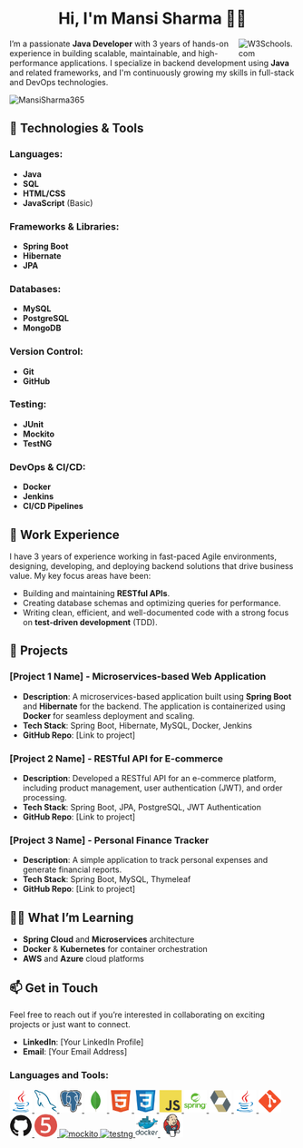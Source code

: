 <h1 align="center">Hi, I'm Mansi Sharma 👩‍💻</h1>

<img src="https://images.squarespace-cdn.com/content/v1/5769fc401b631bab1addb2ab/1541580611624-TE64QGKRJG8SWAIUS7NS/ke17ZwdGBToddI8pDm48kPoswlzjSVMM-SxOp7CV59BZw-zPPgdn4jUwVcJE1ZvWQUxwkmyExglNqGp0IvTJZamWLI2zvYWH8K3-s_4yszcp2ryTI0HqTOaaUohrI8PI6FXy8c9PWtBlqAVlUS5izpdcIXDZqDYvprRqZ29Pw0o/coding-freak.gif"  alt="W3Schools.com" width="100" align="right">






I’m a passionate **Java Developer** with 3 years of hands-on experience in building scalable, maintainable, and high-performance applications. I specialize in backend development using **Java** and related frameworks, and I'm continuously growing my skills in full-stack and DevOps technologies.


<p align="left"> <img src="https://komarev.com/ghpvc/?username=MansiSharma365&label=Profile%20views&color=0e75b6&style=flat" alt="MansiSharma365" /> </p>

## 🚀 Technologies & Tools

### **Languages:**
- **Java**
- **SQL**
- **HTML/CSS**
- **JavaScript** (Basic)

### **Frameworks & Libraries:**
- **Spring Boot**
- **Hibernate**
- **JPA**

### **Databases:**
- **MySQL**
- **PostgreSQL**
- **MongoDB**

### **Version Control:**
- **Git**
- **GitHub**

### **Testing:**
- **JUnit**
- **Mockito**
- **TestNG**

### **DevOps & CI/CD:**
- **Docker**
- **Jenkins**
- **CI/CD Pipelines**

## 💼 Work Experience
I have 3 years of experience working in fast-paced Agile environments, designing, developing, and deploying backend solutions that drive business value. My key focus areas have been:
- Building and maintaining **RESTful APIs**.
- Creating database schemas and optimizing queries for performance.
- Writing clean, efficient, and well-documented code with a strong focus on **test-driven development** (TDD).

## 📂 Projects

### **[Project 1 Name]** - Microservices-based Web Application
- **Description**: A microservices-based application built using **Spring Boot** and **Hibernate** for the backend. The application is containerized using **Docker** for seamless deployment and scaling.
- **Tech Stack**: Spring Boot, Hibernate, MySQL, Docker, Jenkins
- **GitHub Repo**: [Link to project]

### **[Project 2 Name]** - RESTful API for E-commerce
- **Description**: Developed a RESTful API for an e-commerce platform, including product management, user authentication (JWT), and order processing.
- **Tech Stack**: Spring Boot, JPA, PostgreSQL, JWT Authentication
- **GitHub Repo**: [Link to project]

### **[Project 3 Name]** - Personal Finance Tracker
- **Description**: A simple application to track personal expenses and generate financial reports. 
- **Tech Stack**: Spring Boot, MySQL, Thymeleaf
- **GitHub Repo**: [Link to project]

## 🧑‍💻 What I’m Learning
- **Spring Cloud** and **Microservices** architecture
- **Docker** & **Kubernetes** for container orchestration
- **AWS** and **Azure** cloud platforms

## 📫 Get in Touch

Feel free to reach out if you’re interested in collaborating on exciting projects or just want to connect.

- **LinkedIn**: [Your LinkedIn Profile] 
- **Email**: [Your Email Address]



<h3 align="left">Languages and Tools:</h3>
<p align="left">
  <a href="https://www.java.com" target="_blank" rel="noreferrer">
    <img src="https://raw.githubusercontent.com/devicons/devicon/master/icons/java/java-original.svg" alt="java" width="40" height="40"/>
  </a>
  <a href="https://www.mysql.com/" target="_blank" rel="noreferrer">
    <img src="https://raw.githubusercontent.com/devicons/devicon/master/icons/mysql/mysql-original.svg" alt="mysql" width="40" height="40"/>
  </a>
  <a href="https://www.postgresql.org/" target="_blank" rel="noreferrer">
    <img src="https://raw.githubusercontent.com/devicons/devicon/master/icons/postgresql/postgresql-original.svg" alt="postgresql" width="40" height="40"/>
  </a>
  <a href="https://www.mongodb.com/" target="_blank" rel="noreferrer">
    <img src="https://raw.githubusercontent.com/devicons/devicon/master/icons/mongodb/mongodb-original.svg" alt="mongodb" width="40" height="40"/>
  </a>
  <a href="https://www.w3.org/html/" target="_blank" rel="noreferrer">
    <img src="https://raw.githubusercontent.com/devicons/devicon/master/icons/html5/html5-original.svg" alt="html" width="40" height="40"/>
  </a>
  <a href="https://developer.mozilla.org/en-US/docs/Web/CSS" target="_blank" rel="noreferrer">
    <img src="https://raw.githubusercontent.com/devicons/devicon/master/icons/css3/css3-original.svg" alt="css" width="40" height="40"/>
  </a>
  <a href="https://www.javascript.com/" target="_blank" rel="noreferrer">
    <img src="https://raw.githubusercontent.com/devicons/devicon/master/icons/javascript/javascript-original.svg" alt="javascript" width="40" height="40"/>
  </a>
  <a href="https://spring.io/projects/spring-boot" target="_blank" rel="noreferrer">
    <img src="https://raw.githubusercontent.com/devicons/devicon/master/icons/spring/spring-original-wordmark.svg" alt="spring" width="40" height="40"/>
  </a>
  <a href="https://hibernate.org/" target="_blank" rel="noreferrer">
    <img src="https://raw.githubusercontent.com/devicons/devicon/master/icons/hibernate/hibernate-original.svg" alt="hibernate" width="40" height="40"/>
  </a>
  <a href="https://www.java2s.com/Tutorials/Java/Hibernate/Java_Hibernate_ORM.htm" target="_blank" rel="noreferrer">
    <img src="https://raw.githubusercontent.com/devicons/devicon/master/icons/java/java-original.svg" alt="jpa" width="40" height="40"/>
  </a>
  <a href="https://git-scm.com/" target="_blank" rel="noreferrer">
    <img src="https://raw.githubusercontent.com/devicons/devicon/master/icons/git/git-original.svg" alt="git" width="40" height="40"/>
  </a>
  <a href="https://github.com/" target="_blank" rel="noreferrer">
    <img src="https://raw.githubusercontent.com/devicons/devicon/master/icons/github/github-original.svg" alt="github" width="40" height="40"/>
  </a>
  <a href="https://junit.org/" target="_blank" rel="noreferrer">
    <img src="https://raw.githubusercontent.com/devicons/devicon/master/icons/junit/junit-plain.svg" alt="junit" width="40" height="40"/>
  </a>
  <a href="https://site.mockito.org/" target="_blank" rel="noreferrer">
    <img src="https://raw.githubusercontent.com/devicons/devicon/master/icons/mockito/mockito-original.svg" alt="mockito" width="40" height="40"/>
  </a>
  <a href="https://testng.org/" target="_blank" rel="noreferrer">
    <img src="https://raw.githubusercontent.com/devicons/devicon/master/icons/testng/testng-original.svg" alt="testng" width="40" height="40"/>
  </a>
  <a href="https://www.docker.com/" target="_blank" rel="noreferrer">
    <img src="https://raw.githubusercontent.com/devicons/devicon/master/icons/docker/docker-original-wordmark.svg" alt="docker" width="40" height="40"/>
  </a>
  <a href="https://www.jenkins.io/" target="_blank" rel="noreferrer">
    <img src="https://raw.githubusercontent.com/devicons/devicon/master/icons/jenkins/jenkins-original.svg" alt="jenkins" width="40" height="40"/>
  </a>
</p>




